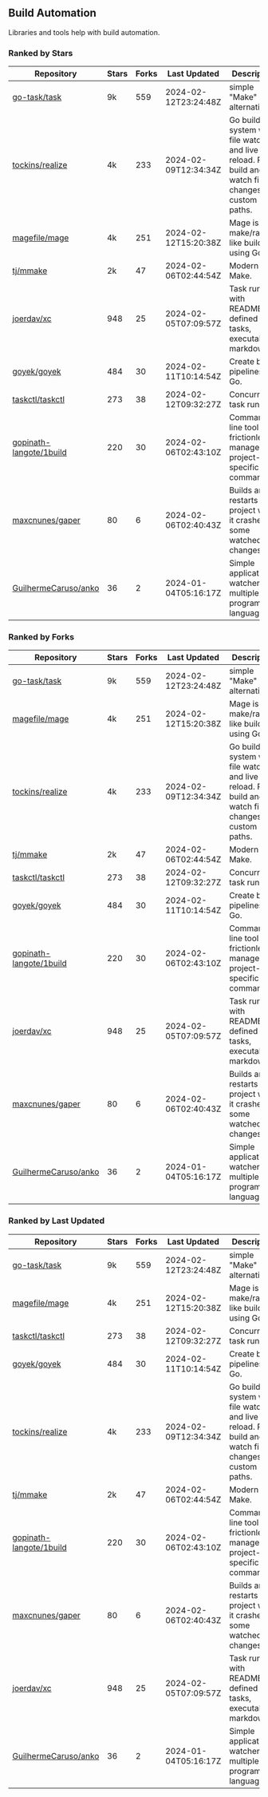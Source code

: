 ## Build Automation

Libraries and tools help with build automation.

### Ranked by Stars

| Repository | Stars | Forks | Last Updated | Description | 
|------------|-------|-------|--------------|-------------|
| [go-task/task](https://github.com/go-task/task) | 9k | 559 | 2024-02-12T23:24:48Z |  simple "Make" alternative. |
| [tockins/realize](https://github.com/tockins/realize) | 4k | 233 | 2024-02-09T12:34:34Z |  Go build a system with file watchers and live to reload. Run, build and watch file changes with custom paths. |
| [magefile/mage](https://github.com/magefile/mage) | 4k | 251 | 2024-02-12T15:20:38Z |  Mage is a make/rake-like build tool using Go. |
| [tj/mmake](https://github.com/tj/mmake) | 2k | 47 | 2024-02-06T02:44:54Z |  Modern Make. |
| [joerdav/xc](https://github.com/joerdav/xc) | 948 | 25 | 2024-02-05T07:09:57Z |  Task runner with README.md defined tasks, executable markdown. |
| [goyek/goyek](https://github.com/goyek/goyek) | 484 | 30 | 2024-02-11T10:14:54Z |  Create build pipelines in Go. |
| [taskctl/taskctl](https://github.com/taskctl/taskctl) | 273 | 38 | 2024-02-12T09:32:27Z |  Concurrent task runner. |
| [gopinath-langote/1build](https://github.com/gopinath-langote/1build) | 220 | 30 | 2024-02-06T02:43:10Z |  Command line tool to frictionlessly manage project-specific commands. |
| [maxcnunes/gaper](https://github.com/maxcnunes/gaper) | 80 | 6 | 2024-02-06T02:40:43Z |  Builds and restarts a Go project when it crashes or some watched file changes. |
| [GuilhermeCaruso/anko](https://github.com/GuilhermeCaruso/anko) | 36 | 2 | 2024-01-04T05:16:17Z |  Simple application watcher for multiple programming languages. |

### Ranked by Forks

| Repository | Stars | Forks | Last Updated | Description | 
|------------|-------|-------|--------------|-------------|
| [go-task/task](https://github.com/go-task/task) | 9k | 559 | 2024-02-12T23:24:48Z |  simple "Make" alternative. |
| [magefile/mage](https://github.com/magefile/mage) | 4k | 251 | 2024-02-12T15:20:38Z |  Mage is a make/rake-like build tool using Go. |
| [tockins/realize](https://github.com/tockins/realize) | 4k | 233 | 2024-02-09T12:34:34Z |  Go build a system with file watchers and live to reload. Run, build and watch file changes with custom paths. |
| [tj/mmake](https://github.com/tj/mmake) | 2k | 47 | 2024-02-06T02:44:54Z |  Modern Make. |
| [taskctl/taskctl](https://github.com/taskctl/taskctl) | 273 | 38 | 2024-02-12T09:32:27Z |  Concurrent task runner. |
| [goyek/goyek](https://github.com/goyek/goyek) | 484 | 30 | 2024-02-11T10:14:54Z |  Create build pipelines in Go. |
| [gopinath-langote/1build](https://github.com/gopinath-langote/1build) | 220 | 30 | 2024-02-06T02:43:10Z |  Command line tool to frictionlessly manage project-specific commands. |
| [joerdav/xc](https://github.com/joerdav/xc) | 948 | 25 | 2024-02-05T07:09:57Z |  Task runner with README.md defined tasks, executable markdown. |
| [maxcnunes/gaper](https://github.com/maxcnunes/gaper) | 80 | 6 | 2024-02-06T02:40:43Z |  Builds and restarts a Go project when it crashes or some watched file changes. |
| [GuilhermeCaruso/anko](https://github.com/GuilhermeCaruso/anko) | 36 | 2 | 2024-01-04T05:16:17Z |  Simple application watcher for multiple programming languages. |

### Ranked by Last Updated

| Repository | Stars | Forks | Last Updated | Description | 
|------------|-------|-------|--------------|-------------|
| [go-task/task](https://github.com/go-task/task) | 9k | 559 | 2024-02-12T23:24:48Z |  simple "Make" alternative. |
| [magefile/mage](https://github.com/magefile/mage) | 4k | 251 | 2024-02-12T15:20:38Z |  Mage is a make/rake-like build tool using Go. |
| [taskctl/taskctl](https://github.com/taskctl/taskctl) | 273 | 38 | 2024-02-12T09:32:27Z |  Concurrent task runner. |
| [goyek/goyek](https://github.com/goyek/goyek) | 484 | 30 | 2024-02-11T10:14:54Z |  Create build pipelines in Go. |
| [tockins/realize](https://github.com/tockins/realize) | 4k | 233 | 2024-02-09T12:34:34Z |  Go build a system with file watchers and live to reload. Run, build and watch file changes with custom paths. |
| [tj/mmake](https://github.com/tj/mmake) | 2k | 47 | 2024-02-06T02:44:54Z |  Modern Make. |
| [gopinath-langote/1build](https://github.com/gopinath-langote/1build) | 220 | 30 | 2024-02-06T02:43:10Z |  Command line tool to frictionlessly manage project-specific commands. |
| [maxcnunes/gaper](https://github.com/maxcnunes/gaper) | 80 | 6 | 2024-02-06T02:40:43Z |  Builds and restarts a Go project when it crashes or some watched file changes. |
| [joerdav/xc](https://github.com/joerdav/xc) | 948 | 25 | 2024-02-05T07:09:57Z |  Task runner with README.md defined tasks, executable markdown. |
| [GuilhermeCaruso/anko](https://github.com/GuilhermeCaruso/anko) | 36 | 2 | 2024-01-04T05:16:17Z |  Simple application watcher for multiple programming languages. |

